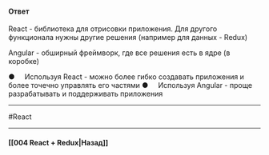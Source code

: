 #### Ответ

React - библиотека для отрисовки приложения. Для другого функционала нужны другие решения (например для данных - Redux)

Angular - обширный фреймворк, где все решения есть в ядре (в коробке)

●     Используя React - можно более гибко создавать приложения и более точечно управлять его частями
●     Используя Angular - проще разрабатывать и поддерживать приложения

____
#React

____

#### [[004 React + Redux|Назад]]